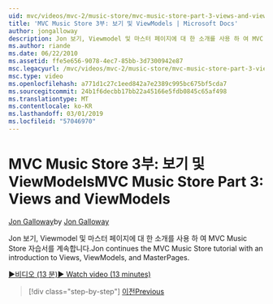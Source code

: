 ```yaml
---
uid: mvc/videos/mvc-2/music-store/mvc-music-store-part-3-views-and-viewmodels
title: 'MVC Music Store 3부: 보기 및 ViewModels | Microsoft Docs'
author: jongalloway
description: Jon 보기, Viewmodel 및 마스터 페이지에 대 한 소개를 사용 하 여 MVC Music Store 자습서를 계속합니다.
ms.author: riande
ms.date: 06/22/2010
ms.assetid: ffe5e656-9078-4ec7-85bb-3d7300942e87
msc.legacyurl: /mvc/videos/mvc-2/music-store/mvc-music-store-part-3-views-and-viewmodels
msc.type: video
ms.openlocfilehash: a771d1c27c1eed842a7e2389c995bc675bf5cda7
ms.sourcegitcommit: 24b1f6decbb17bb22a45166e5fdb0845c65af498
ms.translationtype: MT
ms.contentlocale: ko-KR
ms.lasthandoff: 03/01/2019
ms.locfileid: "57046970"
---
```

<a name="mvc-music-store-part-3-views-and-viewmodels"></a><span data-ttu-id="ce5c0-103">MVC Music Store 3부: 보기 및 ViewModels</span><span class="sxs-lookup"><span data-stu-id="ce5c0-103">MVC Music Store Part 3: Views and ViewModels</span></span>
====================
<span data-ttu-id="ce5c0-104">[Jon Galloway](https://github.com/jongalloway)</span><span class="sxs-lookup"><span data-stu-id="ce5c0-104">by [Jon Galloway](https://github.com/jongalloway)</span></span>

<span data-ttu-id="ce5c0-105">Jon 보기, Viewmodel 및 마스터 페이지에 대 한 소개를 사용 하 여 MVC Music Store 자습서를 계속합니다.</span><span class="sxs-lookup"><span data-stu-id="ce5c0-105">Jon continues the MVC Music Store tutorial with an introduction to Views, ViewModels, and MasterPages.</span></span>

[<span data-ttu-id="ce5c0-106">&#9654;비디오 (13 분)</span><span class="sxs-lookup"><span data-stu-id="ce5c0-106">&#9654; Watch video (13 minutes)</span></span>](https://channel9.msdn.com/Blogs/ASP-NET-Site-Videos/mvc-music-store-part-3-views-and-viewmodels)

> [!div class="step-by-step"]
> [<span data-ttu-id="ce5c0-107">이전</span><span class="sxs-lookup"><span data-stu-id="ce5c0-107">Previous</span></span>](mvc-music-store-part-2-controllers.md)
